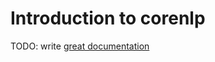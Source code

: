 # Introduction to corenlp

TODO: write [great documentation](http://jacobian.org/writing/what-to-write/)
